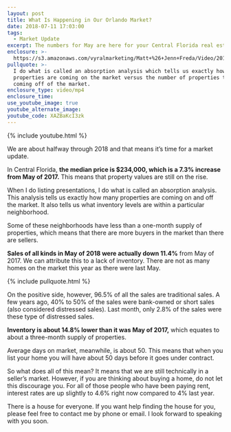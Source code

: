 ```yaml
---
layout: post
title: What Is Happening in Our Orlando Market?
date: 2018-07-11 17:03:00
tags:
  - Market Update
excerpt: The numbers for May are here for your Central Florida real estate market.
enclosure: >-
  https://s3.amazonaws.com/vyralmarketing/Matt+%26+Jenn+Freda/Video/2018/July/Orlando+Real+Estate+Agent-+The+Central+Florida+Market+Update.mp4
pullquote: >-
  I do what is called an absorption analysis which tells us exactly how many
  properties are coming on the market versus the number of properties that are
  coming off of the market.
enclosure_type: video/mp4
enclosure_time:
use_youtube_image: true
youtube_alternate_image:
youtube_code: XAZBaKcI3zk
---
```


{% include youtube.html %}

We are about halfway through 2018 and that means it’s time for a market update.

In Central Florida, **the median price is $234,000, which is a 7.3% increase from May of 2017.** This means that property values are still on the rise.

When I do listing presentations, I do what is called an absorption analysis. This analysis tells us exactly how many properties are coming on and off the market. It also tells us what inventory levels are within a particular neighborhood.

Some of these neighborhoods have less than a one-month supply of properties, which means that there are more buyers in the market than there are sellers.

**Sales of all kinds in May of 2018 were actually down 11.4%** from May of 2017. We can attribute this to a lack of inventory. There are not as many homes on the market this year as there were last May.

{% include pullquote.html %}

On the positive side, however, 96.5% of all the sales are traditional sales. A few years ago, 40% to 50% of the sales were bank-owned or short sales (also considered distressed sales). Last month, only 2.8% of the sales were these type of distressed sales.

**Inventory is about 14.8% lower than it was May of 2017,** which equates to about a three-month supply of properties.

Average days on market, meanwhile, is about 50. This means that when you list your home you will have about 50 days before it goes under contract.

So what does all of this mean? It means that we are still technically in a seller’s market. However, if you are thinking about buying a home, do not let this discourage you. For all of those people who have been paying rent, interest rates are up slightly to 4.6% right now compared to 4% last year.

There is a house for everyone. If you want help finding the house for you, please feel free to contact me by phone or email. I look forward to speaking with you soon.